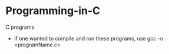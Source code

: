 # Programming-in-C
C programs
- if one wanted to compile and run these programs, use gcc -o <someExecutableName> <programName.c>

